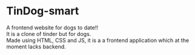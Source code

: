 # TinDog-smart
A frontend website for dogs to date!!<br>
It is a clone of tinder but for dogs.<br>
Made using HTML, CSS and JS, it is a a frontend application which at the moment lacks backend.
